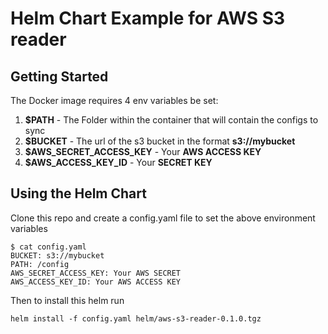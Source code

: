 # Helm Chart Example for AWS S3 reader

## Getting Started

The Docker image requires 4 env variables be set:
1. **$PATH** - The Folder within the container that will contain the configs to sync
2. **$BUCKET** - The url of the s3 bucket in the format **s3://mybucket**
3. **$AWS_SECRET_ACCESS_KEY** - Your **AWS ACCESS KEY**
4. **$AWS_ACCESS_KEY_ID** - Your **SECRET KEY**

## Using the Helm Chart

Clone this repo and create a config.yaml file to set the above environment variables

```
$ cat config.yaml
BUCKET: s3://mybucket
PATH: /config
AWS_SECRET_ACCESS_KEY: Your AWS SECRET
AWS_ACCESS_KEY_ID: Your AWS ACCESS KEY
```
Then to install this helm run
```
helm install -f config.yaml helm/aws-s3-reader-0.1.0.tgz
```